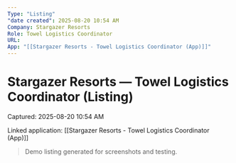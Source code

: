 ```yaml
---
Type: "Listing"
"date created": 2025-08-20 10:54 AM
Company: Stargazer Resorts
Role: Towel Logistics Coordinator
URL:
App: "[[Stargazer Resorts - Towel Logistics Coordinator (App)]]"
---
```

# Stargazer Resorts — Towel Logistics Coordinator (Listing)

Captured: 2025-08-20 10:54 AM

Linked application: [[Stargazer Resorts - Towel Logistics Coordinator (App)]]

> Demo listing generated for screenshots and testing.
